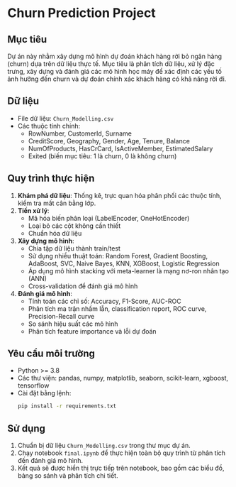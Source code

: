 # Churn Prediction Project

## Mục tiêu
Dự án này nhằm xây dựng mô hình dự đoán khách hàng rời bỏ ngân hàng (churn) dựa trên dữ liệu thực tế. Mục tiêu là phân tích dữ liệu, xử lý đặc trưng, xây dựng và đánh giá các mô hình học máy để xác định các yếu tố ảnh hưởng đến churn và dự đoán chính xác khách hàng có khả năng rời đi.

## Dữ liệu
- File dữ liệu: `Churn_Modelling.csv`
- Các thuộc tính chính:
  - RowNumber, CustomerId, Surname
  - CreditScore, Geography, Gender, Age, Tenure, Balance
  - NumOfProducts, HasCrCard, IsActiveMember, EstimatedSalary
  - Exited (biến mục tiêu: 1 là churn, 0 là không churn)

## Quy trình thực hiện
1. **Khám phá dữ liệu**: Thống kê, trực quan hóa phân phối các thuộc tính, kiểm tra mất cân bằng lớp.
2. **Tiền xử lý**:
   - Mã hóa biến phân loại (LabelEncoder, OneHotEncoder)
   - Loại bỏ các cột không cần thiết
   - Chuẩn hóa dữ liệu
3. **Xây dựng mô hình**:
   - Chia tập dữ liệu thành train/test
   - Sử dụng nhiều thuật toán: Random Forest, Gradient Boosting, AdaBoost, SVC, Naive Bayes, KNN, XGBoost, Logistic Regression
   - Áp dụng mô hình stacking với meta-learner là mạng nơ-ron nhân tạo (ANN)
   - Cross-validation để đánh giá mô hình
4. **Đánh giá mô hình**:
   - Tính toán các chỉ số: Accuracy, F1-Score, AUC-ROC
   - Phân tích ma trận nhầm lẫn, classification report, ROC curve, Precision-Recall curve
   - So sánh hiệu suất các mô hình
   - Phân tích feature importance và lỗi dự đoán

## Yêu cầu môi trường
- Python >= 3.8
- Các thư viện: pandas, numpy, matplotlib, seaborn, scikit-learn, xgboost, tensorflow
- Cài đặt bằng lệnh:
  ```bash
  pip install -r requirements.txt
  ```

## Sử dụng
1. Chuẩn bị dữ liệu `Churn_Modelling.csv` trong thư mục dự án.
2. Chạy notebook `final.ipynb` để thực hiện toàn bộ quy trình từ phân tích đến đánh giá mô hình.
3. Kết quả sẽ được hiển thị trực tiếp trên notebook, bao gồm các biểu đồ, bảng so sánh và phân tích chi tiết.